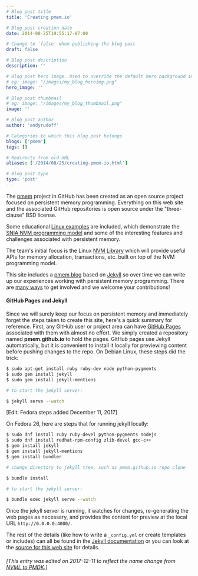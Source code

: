 ```yaml
---
# Blog post title
title: 'Creating pmem.io'

# Blog post creation date
date: 2014-08-25T19:55:17-07:00

# Change to 'false' when publishing the blog post
draft: false

# Blog post description
description: ''

# Blog post hero image. Used to override the default hero background image.
# eg: image: "/images/my_blog_heroimg.png"
hero_image: ''

# Blog post thumbnail
# eg: image: "/images/my_blog_thumbnail.png"
image: ''

# Blog post author
author: 'andyrudoff'

# Categories to which this blog post belongs
blogs: ['pmem']
tags: []

# Redirects from old URL
aliases: ['/2014/08/25/creating-pmem-io.html']

# Blog post type
type: 'post'
---
```


The [pmem](https://github.com/pmem) project in GitHub has been
created as an open source project focused on persistent memory programming.
Everything on this web site and the associated GitHub repositories is
open source under the "three-clause" BSD license.

Some educational [Linux examples](https://github.com/pmem/linux-examples)
are included, which demonstrate the
[SNIA NVM programming model](https://snia.org/nvmp) and some of the
interesting features and challenges associated with persistent memory.

The team's initial focus is the Linux [NVM Library](/nvml/) which
will provide useful APIs for memory allocation, transactions, etc.
built on top of the NVM programming model.

This site includes a [pmem blog](/blog/) based on
[Jekyll](https://github.com/jekyll/jekyll) so over time we can
write up our experiences working with persistent memory programming.
There are [many ways](/about/) to get involved and we welcome your
contributions!

#### GitHub Pages and Jekyll

Since we will surely keep our focus on persistent memory and
immediately forget the steps taken to create this site, here's
a quick summary for reference. First, any GitHub user or project
area can have [GitHub Pages](https://pages.github.com/) associated
with them with almost no effort. We simply created a repository
named **pmem.github.io** to hold the pages. GitHub pages use
Jekyll automatically, but it is convenient to install it locally
for previewing content before pushing changes to the repo. On Debian Linux,
these steps did the trick:

```bash
$ sudo apt-get install ruby ruby-dev node python-pygments
$ sudo gem install jekyll
$ sudo gem install jekyll-mentions

# to start the jekyll server:

$ jekyll serve --watch
```

[Edit: Fedora steps added December 11, 2017]

On Fedora 26, here are steps that for running jekyll locally:

```bash
$ sudo dnf install ruby ruby-devel python-pygments nodejs
$ sudo dnf install redhat-rpm-config zlib-devel gcc-c++
$ gem install jekyll
$ gem install jekyll-mentions
$ gem install bundler

# change directory to jekyll tree, such as pmem.github.io repo clone

$ bundle install

# to start the jekyll server:

$ bundle exec jekyll serve --watch
```

Once the jekyll server is running, it watches for changes, re-generating
the web pages as necessary, and provides the content for preview
at the local URL `http://0.0.0.0:4000/`.

The rest of the details (like how to write a `_config.yml` or create
templates or includes) can all be found in the
[Jekyll documentation](https://jekyllrb.com/) or you can look
at the [source for this web site](https://github.com/pmem/pmem.github.io/)
for details.

###### [This entry was edited on 2017-12-11 to reflect the name change from [NVML to PMDK](/blog/2017/12/announcing-the-persistent-memory-development-kit).]
